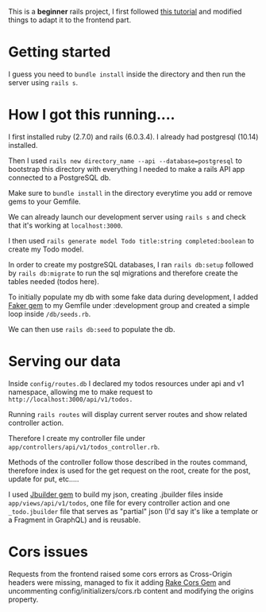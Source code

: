 This is a **beginner** rails project, I first followed [this tutorial](https://www.youtube.com/watch?v=QojnRc7SS9o) and modified things to adapt it to the frontend part.

# Getting started

I guess you need to `bundle install` inside the directory and then run the server using `rails s`.



# How I got this running....

I first installed ruby (2.7.0) and rails (6.0.3.4).
I already had postgresql (10.14) installed.

Then I used `rails new directory_name --api --database=postgresql` to bootstrap this directory with everything I needed to make a rails API app connected to a PostgreSQL db.

Make sure to `bundle install` in the directory everytime you add or remove gems to your Gemfile.

We can already launch our development server using `rails s` and check that it's working at `localhost:3000`.

I then used `rails generate model Todo title:string completed:boolean` to create my Todo model.

In order to create my postgreSQL databases, I ran `rails db:setup` followed by `rails db:migrate` to run the sql migrations and therefore create the tables needed (todos here).

To initially populate my db with some fake data during development, I added [Faker gem](https://github.com/faker-ruby/faker) to my Gemfile under :development group and created a simple loop inside `/db/seeds.rb`.

We can then use `rails db:seed` to populate the db.

# Serving our data

Inside `config/routes.db` I declared my todos resources under api and v1 namespace, allowing me to make request to `http://localhost:3000/api/v1/todos.`

Running `rails routes` will display current server routes and show related controller action.

Therefore I create my controller file under `app/controllers/api/v1/todos_controller.rb`.

Methods of the controller follow those described in the routes command, therefore index is used for the get request on the root, create for the post, update for put, etc.....

I used [Jbuilder gem](https://github.com/rails/jbuilder) to build my json, creating .jbuilder files inside `app/views/api/v1/todos`, one file for every controller action and one `_todo.jbuilder` file that serves as "partial" json (I'd say it's like a template or a Fragment in GraphQL) and is reusable.

# Cors issues

Requests from the frontend raised some cors errors as Cross-Origin headers were missing, managed to fix it adding [Rake Cors Gem](https://github.com/cyu/rack-cors) and uncommenting config/initializers/cors.rb content and modifying the origins property.
